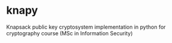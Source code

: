 # knapy
Knapsack public key cryptosystem implementation in python for cryptography course (MSc in Information Security)
